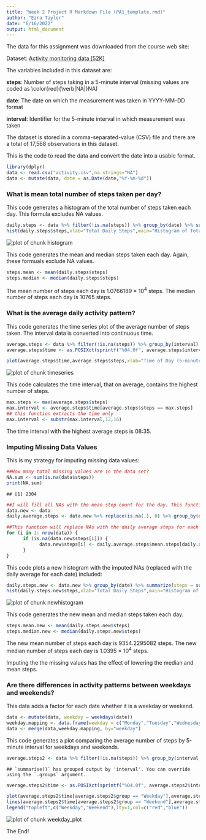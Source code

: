 ```yaml
---
title: "Week 2 Project R Markdown File (PA1_template.rmd)"
author: "Ezra Taylor"
date: "6/16/2022"
output: html_document
---
```


The data for this assignment was downloaded from the course web site:

Dataset: [Activity monitoring data [52K]](https://d396qusza40orc.cloudfront.net/repdata%2Fdata%2Factivity.zip)

The variables included in this dataset are:

**steps**: Number of steps taking in a 5-minute interval (missing values are coded as \color{red}{\verb|NA|}NA)

**date**: The date on which the measurement was taken in YYYY-MM-DD format

**interval**: Identifier for the 5-minute interval in which measurement was taken

The dataset is stored in a comma-separated-value (CSV) file and there are a total of 17,568 observations in this dataset.

This is the code to read the data and convert the date into a usable format.


```r
library(dplyr)
data <- read.csv("activity.csv",na.strings="NA")
data <- mutate(data, date = as.Date(date,"%Y-%m-%d"))
```

### What is mean total number of steps taken per day?
This code generates a histogram of the total number of steps taken each day. This formula excludes NA values.

```r
daily.steps <- data %>% filter(!is.na(steps)) %>% group_by(date) %>% summarize(steps = sum(steps))
hist(daily.steps$steps,xlab="Total Daily Steps",main="Histogram of Total Daily Steps")
```

![plot of chunk histogram](figure/histogram-1.png)

This code generates the mean and median steps taken each day. Again, these formuals exclude NA values.

```r
steps.mean <- mean(daily.steps$steps)
steps.median <- median(daily.steps$steps)
```

The mean number of steps each day is 1.0766189 &times; 10<sup>4</sup> steps. 
The median number of steps each day is 10765 steps.


### What is the average daily activity pattern?
This code generates the time series plot of the average number of steps taken. The interval data is converted into continuous time.

```r
average.steps <- data %>% filter(!is.na(steps)) %>% group_by(interval) %>% summarize(steps = mean(steps))
average.steps$time <- as.POSIXct(sprintf("%04.0f", average.steps$interval), format='%H%M')

plot(average.steps$time,average.steps$steps,xlab="Time of Day (5-minute interval)",ylab="Average Number of Steps",main="Average Number of Steps by 5-minute Interval",type="l",lty=1)
```

![plot of chunk timeseries](figure/timeseries-1.png)

This code calculates the time interval, that on average, contains the highest number of steps.

```r
max.steps <- max(average.steps$steps)
max.interval <- average.steps$time[average.steps$steps == max.steps]
## this function extracts the time only
max.interval <- substr(max.interval,12,16)
```

The time interval with the highest average steps is 08:35.

### Imputing Missing Data Values
This is my strategy for imputing missing data values:

```r
##How many total missing values are in the data set?
NA.sum <- sum(is.na(data$steps))
print(NA.sum)
```

```
## [1] 2304
```

```r
##I will fill all NAs with the mean step count for the day. This function will calculate the average for each day
data.new <- data
daily.average.steps <- data.new %>% replace(is.na(.), 0) %>% group_by(date) %>% summarize(mean.steps = mean(steps))

##This function will replace NAs with the daily average steps for each date.
for (i in 1: nrow(data)) {
      if (is.na(data.new$steps[i])) {
            data.new$steps[i] <- daily.average.steps$mean.steps[daily.average.steps$date == data.new$date[i]]
      }
}
```

This code plots a new histogram with the imputed NAs (replaced with the daily average for each date) included:

```r
daily.steps.new <- data.new %>% group_by(date) %>% summarize(steps = sum(steps))
hist(daily.steps.new$steps,xlab="Total Daily Steps",main="Histogram of Total Daily Steps (with imputed NAs)")
```

![plot of chunk newhistogram](figure/newhistogram-1.png)

This code generates the new mean and median steps taken each day.

```r
steps.mean.new <- mean(daily.steps.new$steps)
steps.median.new <- median(daily.steps.new$steps)
```

The new mean number of steps each day is 9354.2295082 steps. 
The new median number of steps each day is 1.0395 &times; 10<sup>4</sup> steps.

Imputing the the missing values has the effect of lowering the median and mean steps.


### Are there differences in activity patterns between weekdays and weekends?
This data adds a factor for each date whether it is a weekday or weekend.

```r
data <- mutate(data, weekday = weekdays(date))
weekday.mapping <- data.frame(weekday = c("Monday","Tuesday","Wednesday","Thursday","Friday","Saturday","Sunday"),group = c("Weekday","Weekday","Weekday","Weekday","Weekday","Weekend","Weekend"))
data <- merge(data,weekday.mapping, by="weekday")
```

This code generates a plot comparing the average number of steps by 5-minute interval for weekdays and weekends.

```r
average.steps2 <- data %>% filter(!is.na(steps)) %>% group_by(interval,group) %>% summarize(steps = mean(steps))
```

```
## `summarise()` has grouped output by 'interval'. You can override using the `.groups` argument.
```

```r
average.steps2$time <- as.POSIXct(sprintf("%04.0f", average.steps2$interval), format='%H%M')

plot(average.steps2$time[average.steps2$group == "Weekday"],average.steps2$steps[average.steps2$group == "Weekday"],xlab="Time of Day (5-minute interval)",ylab="Average Number of Steps",main="Average Number of Steps by 5-minute Interval",type="l",col="red")
lines(average.steps2$time[average.steps2$group == "Weekend"],average.steps2$steps[average.steps2$group == "Weekend"],type="l",col="blue")
legend("topleft",c("Weekday","Weekend"),lty=1,col=c("red","blue"))
```

![plot of chunk weekday_plot](figure/weekday_plot-1.png)


The End!
